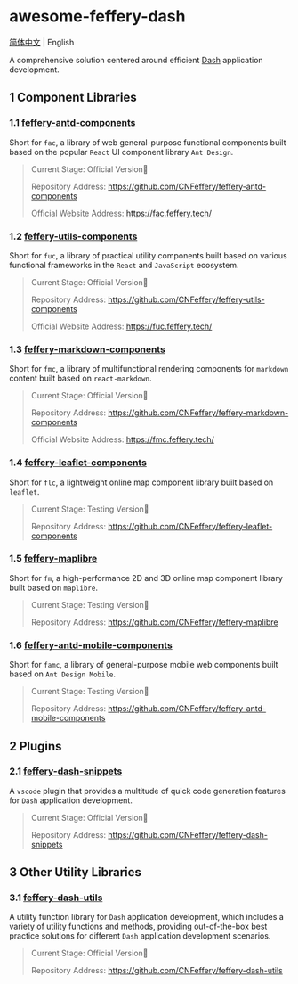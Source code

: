 # awesome-feffery-dash

[简体中文](./README.md) | English

A comprehensive solution centered around efficient [Dash](https://github.com/plotly/dash) application development.

## 1 Component Libraries

### 1.1 [feffery-antd-components](https://github.com/CNFeffery/feffery-antd-components) 

Short for `fac`, a library of web general-purpose functional components built based on the popular `React` UI component library `Ant Design`.

> Current Stage: Official Version🚀
>
> Repository Address: https://github.com/CNFeffery/feffery-antd-components 
>
> Official Website Address: https://fac.feffery.tech/ 

### 1.2 [feffery-utils-components](https://github.com/CNFeffery/feffery-utils-components) 

Short for `fuc`, a library of practical utility components built based on various functional frameworks in the `React` and `JavaScript` ecosystem.

> Current Stage: Official Version🚀
>
> Repository Address: https://github.com/CNFeffery/feffery-utils-components 
>
> Official Website Address: https://fuc.feffery.tech/ 

### 1.3 [feffery-markdown-components](https://github.com/CNFeffery/feffery-markdown-components) 

Short for `fmc`, a library of multifunctional rendering components for `markdown` content built based on `react-markdown`.

> Current Stage: Official Version🚀
>
> Repository Address: https://github.com/CNFeffery/feffery-markdown-components 
>
> Official Website Address: https://fmc.feffery.tech/ 

### 1.4 [feffery-leaflet-components](https://github.com/CNFeffery/feffery-leaflet-components) 

Short for `flc`, a lightweight online map component library built based on `leaflet`.

> Current Stage: Testing Version🐣
>
> Repository Address: https://github.com/CNFeffery/feffery-leaflet-components 

### 1.5 [feffery-maplibre](https://github.com/CNFeffery/feffery-maplibre) 

Short for `fm`, a high-performance 2D and 3D online map component library built based on `maplibre`.

> Current Stage: Testing Version🐣
>
> Repository Address: https://github.com/CNFeffery/feffery-maplibre 

### 1.6 [feffery-antd-mobile-components](https://github.com/CNFeffery/feffery-antd-mobile-components) 

Short for `famc`, a library of general-purpose mobile web components built based on `Ant Design Mobile`.

> Current Stage: Testing Version🐣
>
> Repository Address: https://github.com/CNFeffery/feffery-antd-mobile-components 

## 2 Plugins

### 2.1 [feffery-dash-snippets](https://github.com/CNFeffery/feffery-dash-snippets) 

A `vscode` plugin that provides a multitude of quick code generation features for `Dash` application development.

> Current Stage: Official Version🚀
>
> Repository Address: https://github.com/CNFeffery/feffery-dash-snippets 

## 3 Other Utility Libraries

### 3.1 [feffery-dash-utils](https://github.com/CNFeffery/feffery-dash-utils) 

A utility function library for `Dash` application development, which includes a variety of utility functions and methods, providing out-of-the-box best practice solutions for different `Dash` application development scenarios.

> Current Stage: Official Version🚀
>
> Repository Address: https://github.com/CNFeffery/feffery-dash-utils
